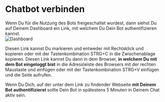 # Chatbot verbinden

Wenn Du für die Nutzung des Bots freigeschaltet wurdest, dann siehst Du auf Deinem Dashboard ein Link, mit welchem Du Dein Bot authentifizieren kannst.  
![Dashboard](https://hallo.tools/img/docs/001.png)

Diesen Link kannst Du markieren und entweder mit Rechtsklick und kopieren oder mit der Tastenkombination STRG+C in die Zwischenablage kopieren.
Diesen Link kannst Du dann in dem Browser, **in welchem Du mit dem Bot eingeloggt bist** in die Adressleiste des Browsers mit der rechten Maustaste und einfügen oder mit der Tastenkombination STRG+V einfügen und die Seite aufrufen.

Wenn Du Dich, auf der unter dem Link zu findender Webseite **mit Deinem Bot authentifizierst** sollte Dein Bot in spätestens 5 Minuten in Deinem Chat aktiv sein.